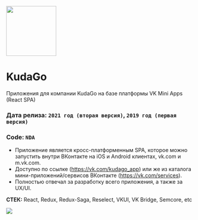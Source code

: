 [<img width="134" src="https://vk.com/images/apps/mini_apps/vk_mini_apps_logo.svg">](https://vk.com/services)

# KudaGo
Приложения для компании KudaGo на базе платформы VK Mini Apps (React SPA)

### Дата релиза: `2021 год (вторая версия)`, `2019 год (первая версия)` 
### Code: `NDA`

- Приложение является кросс-платформенным SPA, которое можно запустить внутри ВКонтакте на iOS и Android клиентах, vk.com и m.vk.com.
- Доступно по ссылке (https://vk.com/kudago_app) или же из каталога мини-приложений/сервисов ВКонтакте (https://vk.com/services).
- Полностью отвечал за разработку всего приложения, а также за UX/UI.

**СТЕК:** React, Redux, Redux-Saga, Reselect, VKUI, VK Bridge, Semcore, etc

<img src="https://sun9-27.userapi.com/s/v1/ig2/onKbCR9QUpgcnvedy_ptl7kOUOSNLErK_Wrkrd665fxX4z6UVENBjbaO6_1J_GmND2E1jqd0u3BUDngCyA3ElYHx.jpg?size=1280x822&quality=96&type=album" />
